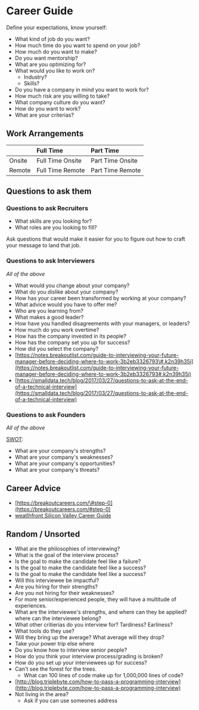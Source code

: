 # Career Guide

Define your expectations, know yourself:

* What kind of job do you want?
* How much time do you want to spend on your job?
* How much do you want to make?
* Do you want mentorship?
* What are you optimizing for?
* What would you like to work on?
  * Industry?
  * Skills?
* Do you have a company in mind you want to work for?
* How much risk are you willing to take?
* What company culture do you want?
* How do you want to work?
* What are your criterias?

## Work Arrangements

|  | Full Time | Part Time |
| :--- | :--- | :--- |
| Onsite | Full Time Onsite | Part Time Onsite |
| Remote | Full Time Remote | Part Time Remote |

## Questions to ask them

### Questions to ask Recruiters

* What skills are you looking for?
* What roles are you looking to fill?

Ask questions that would make it easier for you to figure out how to craft your message to land that job.

### Questions to ask Interviewers

_All of the above_

* What would you change about your company?
* What do you dislike about your company?
* How has your career been transformed by working at your company?
* What advice would you have to offer me?
* Who are you learning from?
* What makes a good leader?
* How have you handled disagreements with your managers, or leaders?
* How much do you work overtime?
* How has the company invested in its people?
* How has the company set you up for success?
* How did you select the company?
* [https://notes.breakoutlist.com/guide-to-interviewing-your-future-manager-before-deciding-where-to-work-3b2eb3326793\#.k2n39h35i](https://notes.breakoutlist.com/guide-to-interviewing-your-future-manager-before-deciding-where-to-work-3b2eb3326793#.k2n39h35i)
* [https://smalldata.tech/blog/2017/03/27/questions-to-ask-at-the-end-of-a-technical-interview](https://smalldata.tech/blog/2017/03/27/questions-to-ask-at-the-end-of-a-technical-interview)

### Questions to ask Founders

_All of the above_

[SWOT](https://en.wikipedia.org/wiki/SWOT_analysis):

* What are your company's strengths?
* What are your company's weaknesses?
* What are your company's opportunities?
* What are your company's threats?

## Career Advice

* [https://breakoutcareers.com/\#step-0](https://breakoutcareers.com/#step-0)
* [weatlhfront Silicon Valley Career Guide](https://info.wealthfront.com/SiliconValleyCareerGuide.html)

## Random / Unsorted

* What are the philosophies of interviewing?
* What is the goal of the interview process?
* Is the goal to make the candidate feel like a failure?
* Is the goal to make the candidate feel like a success?
* Is the goal to make the candidate feel like a success?
* Will this interviewee be impactful?
* Are you hiring for their strengths?
* Are you not hiring for their weaknesses?
* For more senior/experienced people, they will have a multitude of experiences.
* What are the interviewee's strengths, and where can they be applied? where can the interviewee belong?
* What other critierias do you interview for? Tardiness? Earliness?
* What tools do they use?
* Will they bring up the average? What average will they drop?
* Take your power trip else where
* Do you know how to interview senior people?
* How do you think your interview process/grading is broken?
* How do you set up your interviewees up for success?
* Can't see the forest for the trees.
  * What can 100 lines of code make up for 1,000,000 lines of code?
* [http://blog.triplebyte.com/how-to-pass-a-programming-interview](http://blog.triplebyte.com/how-to-pass-a-programming-interview)
* Not living in the area?
  * Ask if you can use someones address

